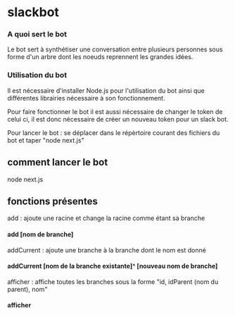 # slackbot

### A quoi sert le bot

Le bot sert à synthétiser une conversation entre plusieurs personnes sous forme d'un arbre dont les noeuds reprennent les grandes idées.

### Utilisation du bot
Il est nécessaire d'installer Node.js pour l'utilisation du bot ainsi que différentes librairies nécessaire à son fonctionnement.

Pour faire fonctionner le bot il est aussi nécessaire de changer le token de celui ci, il est donc nécessaire de créer un nouveau token pour un slack bot.

Pour lancer le bot : se déplacer dans le répèrtoire courant des fichiers du bot et taper "node next.js"


## comment lancer le bot
node next.js

## fonctions présentes
add : ajoute une racine et change la racine comme étant sa branche
#### add [nom de branche]
addCurrent : ajoute une branche à la branche dont le nom est donné
#### addCurrent [nom de la branche existante]^ [nouveau nom de branche]
afficher : affiche toutes les branches sous la forme "id, idParent (nom du parent), nom"
#### afficher
